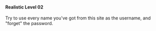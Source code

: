 #### Realistic Level 02

Try to use every name you've got from this site as the username, and "forget" the password.
